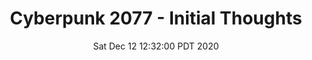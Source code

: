 ---
layout: post
title: 'Cyberpunk 2077 - Initial Thoughts'
date: Sat Dec 12 12:32:00 PDT 2020
category: notes
permalink: /notes-cyberpunk2077-initial-thoughts
active: false
---